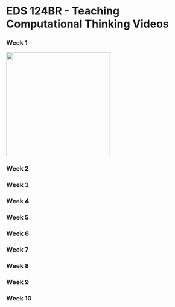 # EDS 124BR - Teaching Computational Thinking Videos

### Week 1

<a href="https://youtu.be/qQUIAXceEC8">
    <img width="275" src="https://github.com/kevinlee-2000/EDS-124BR-Teaching-Computational-Thinking/blob/main/thumbnails/Sequencing_PB.png"/>
</a>

### Week 2

### Week 3

### Week 4

### Week 5

### Week 6

### Week 7

### Week 8

### Week 9

### Week 10
